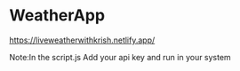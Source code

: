 # WeatherApp
https://liveweatherwithkrish.netlify.app/

Note:In the script.js Add your api key and run in your  system
